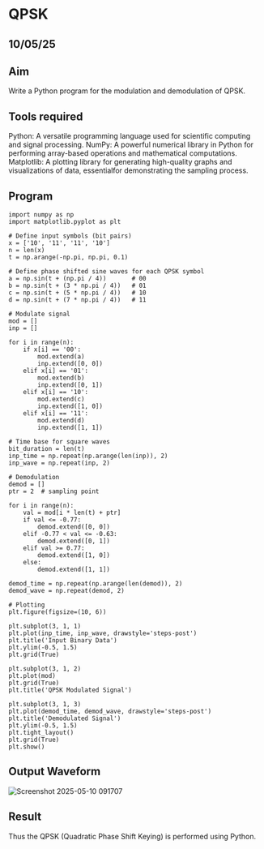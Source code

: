 # QPSK
## 10/05/25
## Aim
Write a Python program for the modulation and demodulation of QPSK.

## Tools required
Python: A versatile programming language used for scientific computing and signal processing. NumPy: A powerful numerical library in Python for performing array-based operations and mathematical computations. Matplotlib: A plotting library for generating high-quality graphs and visualizations of data, essentialfor demonstrating the sampling process.

 ## Program
```
import numpy as np
import matplotlib.pyplot as plt

# Define input symbols (bit pairs)
x = ['10', '11', '11', '10']
n = len(x)
t = np.arange(-np.pi, np.pi, 0.1)

# Define phase shifted sine waves for each QPSK symbol
a = np.sin(t + (np.pi / 4))       # 00
b = np.sin(t + (3 * np.pi / 4))   # 01
c = np.sin(t + (5 * np.pi / 4))   # 10
d = np.sin(t + (7 * np.pi / 4))   # 11

# Modulate signal
mod = []
inp = []

for i in range(n):
    if x[i] == '00':
        mod.extend(a)
        inp.extend([0, 0])
    elif x[i] == '01':
        mod.extend(b)
        inp.extend([0, 1])
    elif x[i] == '10':
        mod.extend(c)
        inp.extend([1, 0])
    elif x[i] == '11':
        mod.extend(d)
        inp.extend([1, 1])

# Time base for square waves
bit_duration = len(t)
inp_time = np.repeat(np.arange(len(inp)), 2)
inp_wave = np.repeat(inp, 2)

# Demodulation
demod = []
ptr = 2  # sampling point

for i in range(n):
    val = mod[i * len(t) + ptr]
    if val <= -0.77:
        demod.extend([0, 0])
    elif -0.77 < val <= -0.63:
        demod.extend([0, 1])
    elif val >= 0.77:
        demod.extend([1, 0])
    else:
        demod.extend([1, 1])

demod_time = np.repeat(np.arange(len(demod)), 2)
demod_wave = np.repeat(demod, 2)

# Plotting
plt.figure(figsize=(10, 6))

plt.subplot(3, 1, 1)
plt.plot(inp_time, inp_wave, drawstyle='steps-post')
plt.title('Input Binary Data')
plt.ylim(-0.5, 1.5)
plt.grid(True)

plt.subplot(3, 1, 2)
plt.plot(mod)
plt.grid(True)
plt.title('QPSK Modulated Signal')

plt.subplot(3, 1, 3)
plt.plot(demod_time, demod_wave, drawstyle='steps-post')
plt.title('Demodulated Signal')
plt.ylim(-0.5, 1.5)
plt.tight_layout()
plt.grid(True)
plt.show()
```
## Output Waveform
![Screenshot 2025-05-10 091707](https://github.com/user-attachments/assets/fb25f102-b165-4ed7-8587-9624b5239de0)

## Result
Thus the QPSK (Quadratic Phase Shift Keying) is performed using Python.
